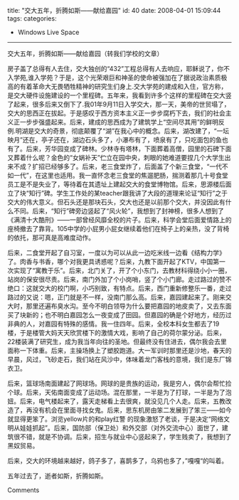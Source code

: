 title: "交大五年，折腾如斯——献给嘉园"
id: 40
date: 2008-04-01 15:09:44
tags: 
categories: 
- Windows Live Space
---


交大五年，折腾如斯——献给嘉园（转我们学校的文章）

房子盖了总得有人去住，交大独创的“432”工程总得有人去响应，耶稣说了，你不入学苑,谁入学苑？于是，这个光荣艰巨和神圣的使命被强加在了据说政治素质极高的有着革命大无畏牺牲精神的研究生们身上.交大学苑的建成和入住，官方称，是交大硬件设施建设的一个里程碑。五年来，我看到许多个这样的里程碑在交大竖了起来，很多后来又倒下了.我01年9月11日入学交大，那一天，美帝的世贸塌了，交大的思西正在拔起。于是感叹于西方资本主义正一步步腐朽下去，我们的社会主义正一步步强盛起来。后来，建成的思西成为了建筑学上“空间尽其用”的鲜明反例.明湖是交大的奇景，彻底颠覆了“湖”在我心中的概念。后来，湖改建了，“一坛映月”还在，亭子还在，湖边石头多了，小瀑布有了，喷泉有了，只吃面包的鱼也有了。后来，芳华园变成了碑林。少林寺有塔林，下面葬着高僧，园里的石碑下面又葬着什么呢？金色的“女娲补天”伫立在园中央，刺眼的她难道要捏几个大学生出来不成？扩招已经够多了。后来，老三食堂炸了，后面盖了个新三食堂，“一代不如一代”，在这里也适用。我一直怀念老三食堂的焦遛肥肠，揣测着那几十号食堂员工是不是失业了，等待着在其遗址上建起交大的食堂博物馆。后来，思源楼后面立了块“知行”碑。学生工作处的某teacher跟我讲了大段的道理来论证“知行”之于交大的伟大意义。但石头还是那块石头，交大也还是以前那个交大，并没因此有什么不同。后来，“知行”碑旁边竖起了“风火轮”，我想到了封神榜，很多人想到了《满清十大酷刑》——一部曾经风靡全校的片子。后来，科学会堂后面爱情路上的座椅撤去了靠背。105中学的小屁男小屁女继续着他们在椅子上的亲热，没了背椅的依托，那可真是高难度动作。

后来，二食堂开起了自习室，一度以为可以从此一边吃米线一边看《结构力学》了。肉香与书香，哪个对我更具诱惑呢？后来，九教下面开起了KTV，中国第一次实现了“寓教于乐”。后来，北门关了，开了个小东门，去教材科得绕小小一圈，站岗的保安很尽责。后来，南门外加了个小岗哨，竖了个小门廊。走过路过的赞不绝口：这就交大的校门啊，小巧别致，有特点。后来，西门重新修整乐一番，走过路过的又说：嗯，正门就是不一样，没南门那么高。后来，嘉园建起来了。刚来交大时，那里还遍布臭水沟。至今不明白领导为什么要把嘉园的地皮卖了，又去东面买了块新的；也不明白嘉园怎么一夜变成了田园。但嘉园的确是个好地方，经历过非典的人，对嘉园有特殊的感情。我一住四年。后来，全校本科女生都去了19楼，于是楼管大妈天天欣赏楼下的激情大戏，影响了自己的荷尔蒙分泌。后来，22楼装满了研究生，成为我当年向往的圣地。但最终没有住进去，偶尔我会去里面称一下体重。后来，主操场换上了塑胶跑道。大一军训时那里还是沙地，春天的早晨，风过，飞砂走石，我们站在风沙中，体味着龙门客栈的意境，我们是东厂锦衣卫。

后来，篮球场南面建起了网球场。网球的是贵族的运动，我是穷人，偶尔会帮忙捡个球。后来，天佑南面变成了运动场。混在那里，一半是为了打球，一半是为了泡妞。后来，电气楼起来了，露天走梯看上去很爽，就没见几个人走。后来，五教改造了，再没有机会在里面寻找女鬼。后来，思东机房由笨二发展到了笨三——如今就显得更笨了。浏览yellow片的和play红警 的现象激怒了老谈，于是决定“网络文明从娃娃抓起”。后来，国防部（保卫处）和外交部（对外交流中心）面世了，建筑很不错，就是不协调。后来，招生与就业中心竖起来了，学生贱卖了，我想到了黑奴贸易。

后来，交大的环境越来越好，鸽子多了，喜鹊多了，乌鸦也多了，”嘎嘎“的叫着。

五年过去了，逝者如斯，折腾如斯。

Comments
